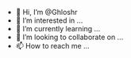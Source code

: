 - 👋 Hi, I’m @Ghloshr
- 👀 I’m interested in ...
- 🌱 I’m currently learning ...
- 💞️ I’m looking to collaborate on ...
- 📫 How to reach me ...

<!---
Ghloshr/Ghloshr is a ✨ special ✨ repository because its `README.md` (this file) appears on your GitHub profile.
You can click the Preview link to take a look at your changes.
--->
